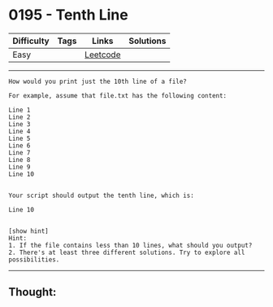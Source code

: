 # 0195 - Tenth Line

Difficulty  | Tags | Links | Solutions
----------- | ---- | ----- | -----
Easy |  | [Leetcode](https://leetcode.com/problems/tenth-line/description/) |


-----------

```
How would you print just the 10th line of a file?

For example, assume that file.txt has the following content:

Line 1
Line 2
Line 3
Line 4
Line 5
Line 6
Line 7
Line 8
Line 9
Line 10


Your script should output the tenth line, which is:

Line 10


[show hint]
Hint:
1. If the file contains less than 10 lines, what should you output?
2. There's at least three different solutions. Try to explore all possibilities.
```

-----------

## Thought:
